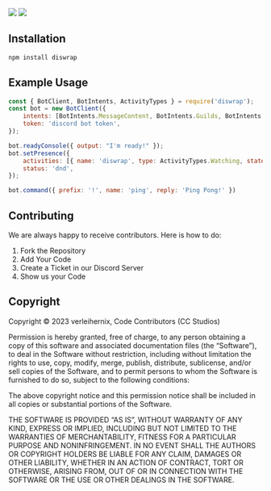 [![](https://img.shields.io/discord/1010915072694046794?label=discord&style=for-the-badge&logo=discord&color=5865F2&logoColor=white)](https://discord.gg/gg8mkc4ecP)
[![](https://aschey.tech/tokei/github/tibue99/ezcord?style=for-the-badge)](https://github.com/Code-Contributors/diswrap)


## Installation
```bash
npm install diswrap
```

## Example Usage
```js
const { BotClient, BotIntents, ActivityTypes } = require('diswrap');
const bot = new BotClient({
    intents: [BotIntents.MessageContent, BotIntents.Guilds, BotIntents.GuildMessages],
    token: 'discord bot token',
});

bot.readyConsole({ output: "I'm ready!" });
bot.setPresence({
    activities: [{ name: 'diswrap', type: ActivityTypes.Watching, state: 'Diswrap is Cool!' }],
    status: 'dnd',
});

bot.command({ prefix: '!', name: 'ping', reply: 'Ping Pong!' })
```

## Contributing
We are always happy to receive contributors. Here is how to do:
1. Fork the Repository
2. Add Your Code
3. Create a Ticket in our Discord Server
4. Show us your Code

## Copyright
Copyright © 2023 verleihernix, Code Contributors (CC Studios)

Permission is hereby granted, free of charge, to any person obtaining a copy of this software and associated documentation files (the “Software”), to deal in the Software without restriction, including without limitation the rights to use, copy, modify, merge, publish, distribute, sublicense, and/or sell copies of the Software, and to permit persons to whom the Software is furnished to do so, subject to the following conditions:

The above copyright notice and this permission notice shall be included in all copies or substantial portions of the Software.

THE SOFTWARE IS PROVIDED “AS IS”, WITHOUT WARRANTY OF ANY KIND, EXPRESS OR IMPLIED, INCLUDING BUT NOT LIMITED TO THE WARRANTIES OF MERCHANTABILITY, FITNESS FOR A PARTICULAR PURPOSE AND NONINFRINGEMENT. IN NO EVENT SHALL THE AUTHORS OR COPYRIGHT HOLDERS BE LIABLE FOR ANY CLAIM, DAMAGES OR OTHER LIABILITY, WHETHER IN AN ACTION OF CONTRACT, TORT OR OTHERWISE, ARISING FROM, OUT OF OR IN CONNECTION WITH THE SOFTWARE OR THE USE OR OTHER DEALINGS IN THE SOFTWARE.